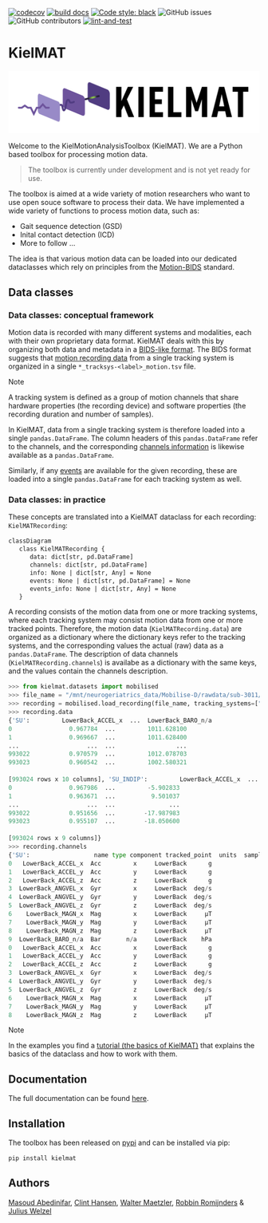 [![codecov](https://codecov.io/gh/neurogeriatricskiel/KielMAT/graph/badge.svg?token=L578RHZ699)](https://codecov.io/gh/neurogeriatricskiel/KielMAT)
[![build docs](https://github.com/neurogeriatricskiel/KielMAT/actions/workflows/mkdocs.yml/badge.svg)](https://github.com/neurogeriatricskiel/KielMAT/actions/workflows/mkdocs.yml)
[![Code style: black](https://img.shields.io/badge/code%20style-black-000000.svg)](https://github.com/psf/black)
![GitHub issues](https://img.shields.io/github/issues-raw/neurogeriatricskiel/KielMAT)
![GitHub contributors](https://img.shields.io/github/contributors/neurogeriatricskiel/KielMAT)
[![lint-and-test](https://github.com/neurogeriatricskiel/KielMAT/actions/workflows/test-and-lint.yml/badge.svg)](https://github.com/neurogeriatricskiel/KielMAT/actions/workflows/test-and-lint.yml)

# KielMAT
![KielMATLogo](kielmat_logo_transBG.png)

Welcome to the KielMotionAnalysisToolbox (KielMAT). We are a Python based toolbox for processing motion data.

> The toolbox is currently under development and is not yet ready for use.

The toolbox is aimed at a wide variety of motion researchers who want to use open souce software to process their data.
We have implemented a wide variety of functions to process motion data, such as:
-   Gait sequence detection (GSD)
-   Inital contact detection (ICD)
-   More to follow ...

The idea is that various motion data can be loaded into our dedicated dataclasses which rely on principles from the [Motion-BIDS](https://bids-specification.readthedocs.io/en/latest/modality-specific-files/motion.html) standard.

## Data classes
### Data classes: conceptual framework

Motion data is recorded with many different systems and modalities, each with their own proprietary data format. KielMAT deals with this by organizing both data and metadata in a [BIDS-like format](https://bids-specification.readthedocs.io/en/stable/modality-specific-files/motion.html). The BIDS format suggests that [motion recording data](https://bids-specification.readthedocs.io/en/stable/modality-specific-files/motion.html#motion-recording-data) from a single tracking system is organized in a single `*_tracksys-<label>_motion.tsv` file. 

> [!NOTE]  
> A tracking system is defined as a group of motion channels that share hardware properties (the recording device) and software properties (the recording duration and number of samples).

In KielMAT, data from a single tracking system is therefore loaded into a single `pandas.DataFrame`. The column headers of this `pandas.DataFrame` refer to the channels, and the corresponding [channels information](https://bids-specification.readthedocs.io/en/stable/modality-specific-files/motion.html#channels-description-_channelstsv) is likewise available as a `pandas.DataFrame`.

Similarly, if any [events](https://bids-specification.readthedocs.io/en/stable/modality-specific-files/task-events.html) are available for the given recording, these are loaded into a single `pandas.DataFrame` for each tracking system as well.

### Data classes: in practice
These concepts are translated into a KielMAT dataclass for each recording: `KielMATRecording`:
```mermaid
classDiagram
   class KielMATRecording {
      data: dict[str, pd.DataFrame]
      channels: dict[str, pd.DataFrame]
      info: None | dict[str, Any] = None
      events: None | dict[str, pd.DataFrame] = None
      events_info: None | dict[str, Any] = None
   }

```
 A recording consists of the motion data from one or more tracking systems, where each tracking system may consist motion data from one or more tracked points. Therefore, the motion data (`KielMATRecording.data`) are organized as a dictionary where the dictionary keys refer to the tracking systems, and the corresponding values the actual (raw) data as a `pandas.DataFrame`. The description of data channels (`KielMATRecording.channels`) is availabe as a dictionary with the same keys, and the values contain the channels description.
```python
>>> from kielmat.datasets import mobilised
>>> file_name = "/mnt/neurogeriatrics_data/Mobilise-D/rawdata/sub-3011/Free-living/data.mat"
>>> recording = mobilised.load_recording(file_name, tracking_systems=["SU", "SU_INDIP"], tracked_points=["LowerBack"])
>>> recording.data
{'SU':         LowerBack_ACCEL_x  ...  LowerBack_BARO_n/a
0                0.967784  ...         1011.628100
1                0.969667  ...         1011.628400
...                   ...  ...                 ...
993022           0.970579  ...         1012.078703
993023           0.960542  ...         1002.580321

[993024 rows x 10 columns], 'SU_INDIP':         LowerBack_ACCEL_x  ...  LowerBack_MAGN_z
0                0.967986  ...         -5.902833
1                0.963671  ...          9.501037
...                   ...  ...               ...
993022           0.951656  ...        -17.987983
993023           0.955107  ...        -18.050600

[993024 rows x 9 columns]}
>>> recording.channels
{'SU':                  name type component tracked_point  units  sampling_frequency
0   LowerBack_ACCEL_x  Acc         x     LowerBack      g               100.0
1   LowerBack_ACCEL_y  Acc         y     LowerBack      g               100.0
2   LowerBack_ACCEL_z  Acc         z     LowerBack      g               100.0
3  LowerBack_ANGVEL_x  Gyr         x     LowerBack  deg/s               100.0
4  LowerBack_ANGVEL_y  Gyr         y     LowerBack  deg/s               100.0
5  LowerBack_ANGVEL_z  Gyr         z     LowerBack  deg/s               100.0
6    LowerBack_MAGN_x  Mag         x     LowerBack     µT               100.0
7    LowerBack_MAGN_y  Mag         y     LowerBack     µT               100.0
8    LowerBack_MAGN_z  Mag         z     LowerBack     µT               100.0
9  LowerBack_BARO_n/a  Bar       n/a     LowerBack    hPa               100.0, 'SU_INDIP':                  name type component tracked_point  units  sampling_frequency
0   LowerBack_ACCEL_x  Acc         x     LowerBack      g               100.0
1   LowerBack_ACCEL_y  Acc         y     LowerBack      g               100.0
2   LowerBack_ACCEL_z  Acc         z     LowerBack      g               100.0
3  LowerBack_ANGVEL_x  Gyr         x     LowerBack  deg/s               100.0
4  LowerBack_ANGVEL_y  Gyr         y     LowerBack  deg/s               100.0
5  LowerBack_ANGVEL_z  Gyr         z     LowerBack  deg/s               100.0
6    LowerBack_MAGN_x  Mag         x     LowerBack     µT               100.0
7    LowerBack_MAGN_y  Mag         y     LowerBack     µT               100.0
8    LowerBack_MAGN_z  Mag         z     LowerBack     µT               100.0}
```

> [!NOTE]  
> In the examples you find a [tutorial (the basics of KielMAT)](https://neurogeriatricskiel.github.io/KielMAT/00_tutorial_basics/) that explains the basics of the dataclass and how to work with them.

## Documentation
The full documentation can be found [here](https://neurogeriatricskiel.github.io/KielMAT/).

## Installation
The toolbox has been released on [pypi](https://pypi.org/project/kielmat/) and can be installed via pip:
```bash
pip install kielmat
```

## Authors

[Masoud Abedinifar](https://github.com/masoudabedinifar), [Clint Hansen](mailto:c.hansen@neurologie.uni-kiel.de), [Walter Maetzler](mailto:w.maetzler@neurologie.uni-kiel.de), [Robbin Romijnders](https://github.com/rmndrs89) & [Julius Welzel](https://github.com/JuliusWelzel)